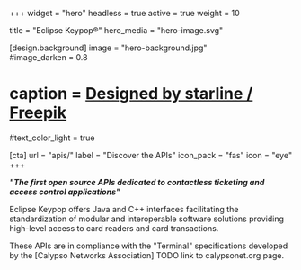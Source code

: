 +++
widget = "hero" 
headless = true
active = true 
weight = 10 

title = "Eclipse Keypop®"
hero_media = "hero-image.svg"

[design.background] 
  image = "hero-background.jpg"  
  #image_darken = 0.8 
  # caption = <a href="http://www.freepik.com">Designed by starline / Freepik</a>
  #text_color_light = true

[cta]
url = "apis/"
label = "Discover the APIs"
icon_pack = "fas"
icon = "eye"
+++

**_"The first open source APIs dedicated to contactless ticketing and access control applications"_**

Eclipse Keypop offers Java and C++ interfaces facilitating the standardization of modular and interoperable software
solutions providing high-level access to card readers and card transactions.

These APIs are in compliance with the "Terminal" specifications developed by the [Calypso Networks Association] TODO link to calypsonet.org page.